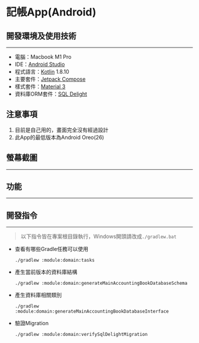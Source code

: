 # 記帳App(Android)

## 開發環境及使用技術
---

* 電腦：Macbook M1 Pro
* IDE：[Android Studio](https://developer.android.com/studio)
* 程式語言：[Kotlin](https://kotlinlang.org/) 1.8.10
* 主要套件：[Jetpack Compose](https://developer.android.com/jetpack/compose?hl=zh-tw)
* 樣式套件：[Material 3](https://m3.material.io/)
* 資料庫ORM套件：[SQL Delight](https://github.com/cashapp/sqldelight)

## 注意事項

1. 目前是自己用的，畫面完全沒有經過設計
2. 此App的最低版本為Android Oreo(26)

## 螢幕截圖
---

## 功能
---

## 開發指令
---

> 以下指令皆在專案根目錄執行，Windows開頭請改成`./gradlew.bat`

* 查看有哪些Gradle任務可以使用
  ```shell
  ./gradlew :module:domain:tasks
  ```

* 產生當前版本的資料庫結構
  ```shell
  ./gradlew :module:domain:generateMainAccountingBookDatabaseSchema
  ```

* 產生資料庫相關類別
  ```shell
  ./gradlew :module:domain:generateMainAccountingBookDatabaseInterface
  ```

* 驗證Migration
  ```shell
  ./gradlew :module:domain:verifySqlDelightMigration
  ```
